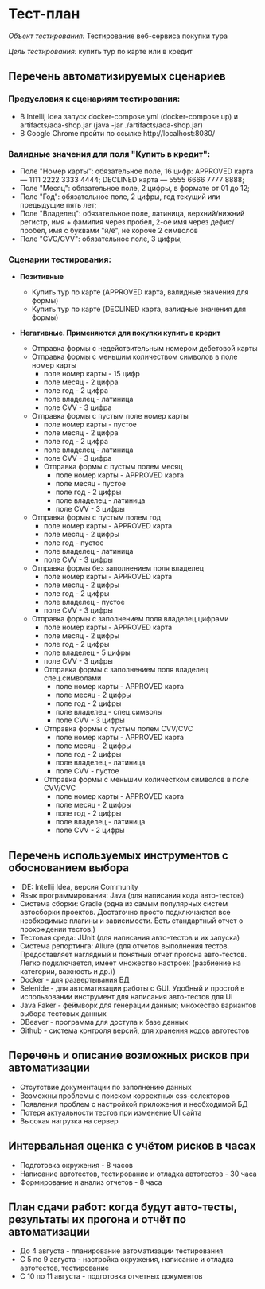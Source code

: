 # Тест-план

*Объект тестирования:* Тестирование веб-сервиса покупки тура


*Цель тестирования:* купить тур по карте или в кредит

## Перечень автоматизируемых сценариев
### Предусловия к сценариям тестирования:

* В  Intellij Idea запуск docker-compose.yml (docker-compose up) и artifacts/aqa-shop.jar (java -jar ./artifacts/aqa-shop.jar)
* В Google Chrome пройти по ссылке http://localhost:8080/

### Валидные значения для поля "Купить в кредит":

* Поле "Номер карты": обязательное поле, 16 цифр:
   APPROVED карта — 1111 2222 3333 4444;
   DECLINED карта — 5555 6666 7777 8888;
* Поле "Месяц": обязательное поле, 2 цифры, в формате от 01 до 12;
* Поле "Год": обязательное поле, 2 цифры, год текущий или предыдущие пять лет;
* Поле "Владелец": обязательное поле, латиница, верхний/нижний регистр, имя + фамилия через пробел, 2-ое имя через дефис/пробел, имя с буквами "й/ё", не короче 2 символов
* Поле "CVC/CVV": обязательное поле, 3 цифры;


### Сценарии тестирования:

* **Позитивные**
    * Купить тур по карте (APPROVED карта, валидные значения для формы)
    * Купить тур по карте (DECLINED карта, валидные значения для формы)
       
* **Негативные. Применяются для покупки купить в кредит**
     
     * Отправка формы с недействительным номером дебетовой карты 
     * Отправка формы с меньшим количеством символов в поле номер карты 
        * поле номер карты  - 15 цифр
        * поле месяц - 2 цифра
        * поле год - 2 цифра
        * поле владелец - латиница
        * поле CVV - 3 цифра
  * Отправка формы с пустым поле номер карты
      * поле номер карты  - пустое
      * поле месяц - 2 цифра
      * поле год - 2 цифра
      * поле владелец - латиница
      * поле CVV - 3 цифра
     * Отправка формы с пустым полем месяц
        * поле номер карты - APPROVED карта
        * поле месяц - пустое
        * поле год - 2 цифры
        * поле владелец - латиница
        * поле CVV - 3 цифры
  * Отправка формы с пустым полем год
      * поле номер карты - APPROVED карта
      * поле месяц - 2 цифры
      * поле год - пустое
      * поле владелец - латиница
      * поле CVV - 3 цифры
  * Отправка формы без заполнением поля владелец
      * поле номер карты - APPROVED карта
      * поле месяц - 2 цифры
      * поле год - 2 цифры
      * поле владелец - пустое
      * поле CVV - 3 цифры
  * Отправка формы с заполнением поля владелец цифрами
     * поле номер карты - APPROVED карта
     * поле месяц - 2 цифры
     * поле год - 2 цифры
     * поле владелец - 5 цифры
     * поле CVV - 3 цифры
    * Отправка формы с заполнением поля владелец спец.символами
       * поле номер карты - APPROVED карта
       * поле месяц - 2 цифры
       * поле год - 2 цифры
       * поле владелец - спец.символы
       * поле CVV - 3 цифры
    * Отправка формы с пустым полем CVV/CVC
        * поле номер карты - APPROVED карта
        * поле месяц - 2 цифры
        * поле год - 2 цифры
        * поле владелец - латиница
        * поле CVV - пустое
    * Отправка формы с меньшим количестком символов в поле CVV/CVC
        * поле номер карты - APPROVED карта
        * поле месяц - 2 цифры
        * поле год - 2 цифры
        * поле владелец - латиница
        * поле CVV - 2 цифры

## Перечень используемых инструментов с обоснованием выбора

* IDE: Intellij Idea, версия Community
* Язык программирования: Java (для написания кода авто-тестов)
* Система сборки: Gradle (одна из самым популярных систем автосборки проектов. Достаточно просто подключаются все необходимые плагины и зависимости. Есть стандартный отчет о прохождении тестов.)
* Тестовая среда: JUnit (для написания авто-тестов и их запуска)
* Система репортинга: Allure (для отчетов выполнения тестов. Предоставляет наглядный и понятный отчет прогона авто-тестов. Легко подключается, имеет множество настроек (разбиение на категории, важность и др.))
* Docker - для развертывания БД
* Selenide - для автоматизации работы с GUI. Удобный и простой в использовании инструмент для написания авто-тестов для UI
* Java Faker - феймворк для генерации данных; множество вариантов выбора тестовых данных
* DBeaver - программа для доступа к базе данных
* Github - система контроля версий, для хранения кодов автотестов 



## Перечень и описание возможных рисков при автоматизации

* Отсутствие документации по заполнению данных
* Возможны проблемы с поиском корректных css-селекторов
* Появления проблем с настройкой приложения и необходимой БД
* Потеря актуальности тестов при изменение UI сайта
* Высокая нагрузка на сервер

## Интервальная оценка с учётом рисков в часах

* Подготовка окружения - 8 часов
* Написание автотестов, тестирование и отладка автотестов - 30 часа
* Формирование и анализ отчетов - 8 часа

## План сдачи работ: когда будут авто-тесты, результаты их прогона и отчёт по автоматизации

* До 4 августа - планирование автоматизации тестирования
* С 5 по 9 августа - настройка окружения, написание и отладка автотестов, тестирование
* C 10 по 11 августа - подготовка отчетных документов
